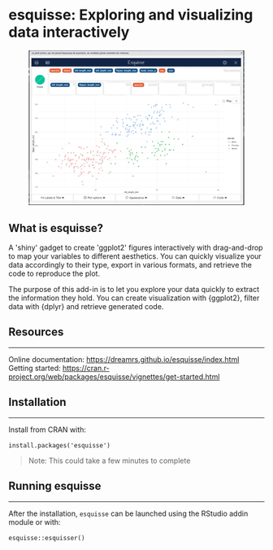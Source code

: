 # esquisse: Exploring and visualizing data interactively

<figure>

<img src="../images/esquisse-app.jpg" alt="esquisse app" width="500" />

</figure>

## What is esquisse?
A 'shiny' gadget to create 'ggplot2' figures interactively with drag-and-drop to map your variables to different aesthetics. You can quickly visualize your data accordingly to their type, export in various formats, and retrieve the code to reproduce the plot.

The purpose of this add-in is to let you explore your data quickly to extract the information they hold. You can create visualization with {ggplot2}, filter data with {dplyr} and retrieve generated code.

## Resources
---
Online documentation: https://dreamrs.github.io/esquisse/index.html  
Getting started: https://cran.r-project.org/web/packages/esquisse/vignettes/get-started.html

## Installation
---
Install from CRAN with: 
```
install.packages('esquisse')
```

>Note: This could take a few minutes to complete

## Running esquisse
---
After the installation, `esquisse` can be launched using the RStudio addin module or with:
```
esquisse::esquisser()
```

